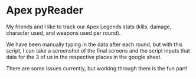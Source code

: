 # Apex pyReader

My friends and I like to track our Apex Legends stats (kills, damage, character used, and weapons used per round).

We have been manually typing in the data after each round, but with this script, I can take a screenshot of the final screens and the script inputs that data for the 3 of us in the respective places in the google sheet.

There are some issues currently, but working through them is the fun part! 

